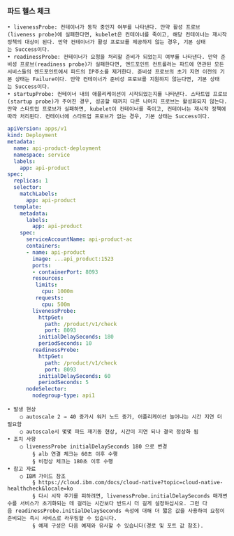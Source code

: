 
### 파드 헬스 체크
    • livenessProbe: 컨테이너가 동작 중인지 여부를 나타낸다. 만약 활성 프로브(liveness probe)에 실패한다면, kubelet은 컨테이너를 죽이고, 해당 컨테이너는 재시작 정책의 대상이 된다. 만약 컨테이너가 활성 프로브를 제공하지 않는 경우, 기본 상태는 Success이다.
    • readinessProbe: 컨테이너가 요청을 처리할 준비가 되었는지 여부를 나타낸다. 만약 준비성 프로브(readiness probe)가 실패한다면, 엔드포인트 컨트롤러는 파드에 연관된 모든 서비스들의 엔드포인트에서 파드의 IP주소를 제거한다. 준비성 프로브의 초기 지연 이전의 기본 상태는 Failure이다. 만약 컨테이너가 준비성 프로브를 지원하지 않는다면, 기본 상태는 Success이다.
    • startupProbe: 컨테이너 내의 애플리케이션이 시작되었는지를 나타낸다. 스타트업 프로브(startup probe)가 주어진 경우, 성공할 때까지 다른 나머지 프로브는 활성화되지 않는다. 만약 스타트업 프로브가 실패하면, kubelet이 컨테이너를 죽이고, 컨테이너는 재시작 정책에 따라 처리된다. 컨테이너에 스타트업 프로브가 없는 경우, 기본 상태는 Success이다.
```yaml
apiVersion: apps/v1
kind: Deployment
metadata:
  name: api-product-deployment
  namespace: service
  labels:
    app: api-product
spec:
  replicas: 1
  selector:
    matchLabels:
      app: api-product
  template:
    metadata:
      labels:
        app: api-product
    spec:
      serviceAccountName: api-product-ac
      containers:
      - name: api-product
        image: ...api_product:1523
        ports:
        - containerPort: 8093
        resources:
         limits:
           cpu: 1000m
         requests:
           cpu: 500m
        livenessProbe:
          httpGet:
            path: /product/v1/check
            port: 8093
          initialDelaySeconds: 180
          periodSeconds: 10
        readinessProbe:
          httpGet:
            path: /product/v1/check
            port: 8093
          initialDelaySeconds: 60
          periodSeconds: 5
      nodeSelector:
        nodegroup-type: api1

```

    • 발생 현상 
        ○ autoscale 2 → 40 증가시 워커 노드 증가, 어플리케이션 늘어나는 시간 지연 더 필요함
        ○ autoscale시 몇몇 파드 재기동 현상, 시간이 지연 되나 결국 정상화 됨
    • 조치 사항
        ○ livenessProbe initialDelaySeconds 180 으로 변경
            § alb 연결 체크는 60초 이후 수행
            § 비정상 체크는 180초 이후 수행
    • 참고 자료
        ○ IBM 가이드 참조 
            § https://cloud.ibm.com/docs/cloud-native?topic=cloud-native-healthcheck&locale=ko
            § 다시 시작 주기를 피하려면, livenessProbe.initialDelaySeconds 매개변수를 서비스가 초기화되는 데 걸리는 시간보다 반드시 더 길게 설정하십시오. 그런 다음 readinessProbe.initialDelaySeconds 속성에 대해 더 짧은 값을 사용하여 요청이 준비되는 즉시 서비스로 라우팅할 수 있습니다.
            § 예제 구성은 다음 예제와 유사할 수 있습니다(경로 및 포트 값 참조).


